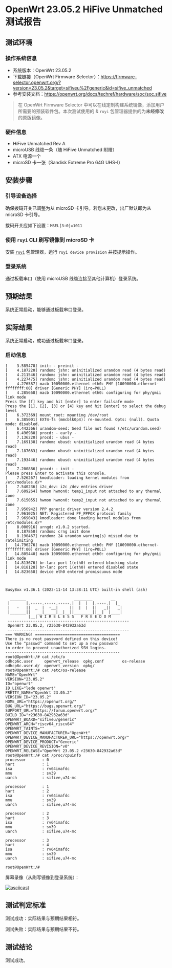 # OpenWrt 23.05.2 HiFive Unmatched 测试报告

## 测试环境

### 操作系统信息

- 系统版本：OpenWrt 23.05.2
- 下载链接（OpenWrt Firmware Selector）：https://firmware-selector.openwrt.org/?version=23.05.2&target=sifiveu%2Fgeneric&id=sifive_unmatched
- 参考安装文档：https://openwrt.org/docs/techref/hardware/soc/soc.sifive

> 在 OpenWrt Firmware Selector 中可以在线定制构建系统镜像，添加用户所需要的预装软件包。本次测试使用的 & `ruyi` 包管理器提供的为**未经修改**的原版镜像。

### 硬件信息

- HiFive Unmatched Rev A
- microUSB 线缆一条（随 HiFive Unmatched 附赠）
- ATX 电源一个
- microSD 卡一张（Sandisk Extreme Pro 64G UHS-I）

## 安装步骤

### 引导设备选择

确保拨码开关已调整为从 microSD 卡引导。若您未更改，出厂默认即为从 microSD 卡引导。

拨码开关应如下设置：`MSEL[3:0]=1011`

### 使用 `ruyi` CLI 刷写镜像到 microSD 卡

安装 [`ruyi`](https://github.com/ruyisdk/ruyi) 包管理器，运行 `ruyi device provision` 并按提示操作。

### 登录系统

通过板载串口（使用 microUSB 线缆连接至其他计算机）登录系统。

## 预期结果

系统正常启动，能够通过板载串口登录。

## 实际结果

系统正常启动，成功通过板载串口登录。

### 启动信息

```log
[    3.585478] init: - preinit -
[    4.187220] random: jshn: uninitialized urandom read (4 bytes read)
[    4.211546] random: jshn: uninitialized urandom read (4 bytes read)
[    4.227475] random: jshn: uninitialized urandom read (4 bytes read)
[    4.276587] macb 10090000.ethernet eth0: PHY [10090000.ethernet-ffffffff:00] driver [Generic PHY] (irq=POLL)
[    4.285668] macb 10090000.ethernet eth0: configuring for phy/gmii link mode
Press the [f] key and hit [enter] to enter failsafe mode
Press the [1], [2], [3] or [4] key and hit [enter] to select the debug level
[    6.372369] mount_root: mounting /dev/root
[    6.385001] EXT4-fs (mmcblk0p4): re-mounted. Opts: (null). Quota mode: disabled.
[    6.442366] urandom-seed: Seed file not found (/etc/urandom.seed)
[    6.496980] procd: - early -
[    7.136220] procd: - ubus -
[    7.169138] random: ubusd: uninitialized urandom read (4 bytes read)
[    7.187663] random: ubusd: uninitialized urandom read (4 bytes read)
[    7.193446] random: ubusd: uninitialized urandom read (4 bytes read)
[    7.200886] procd: - init -
Please press Enter to activate this console.
[    7.526267] kmodloader: loading kernel modules from /etc/modules.d/*
[    7.540236] i2c_dev: i2c /dev entries driver
[    7.609264] hwmon hwmon0: temp1_input not attached to any thermal zone
[    7.615055] hwmon hwmon0: temp2_input not attached to any thermal zone
[    7.956942] PPP generic driver version 2.4.2
[    7.961025] NET: Registered PF_PPPOX protocol family
[    7.969043] kmodloader: done loading kernel modules from /etc/modules.d/*
[    8.000916] urngd: v1.0.2 started.
[    8.187850] random: crng init done
[    8.190467] random: 24 urandom warning(s) missed due to ratelimiting
[   14.796276] macb 10090000.ethernet eth0: PHY [10090000.ethernet-ffffffff:00] driver [Generic PHY] (irq=POLL)
[   14.805440] macb 10090000.ethernet eth0: configuring for phy/gmii link mode
[   14.813676] br-lan: port 1(eth0) entered blocking state
[   14.818128] br-lan: port 1(eth0) entered disabled state
[   14.823658] device eth0 entered promiscuous mode



BusyBox v1.36.1 (2023-11-14 13:38:11 UTC) built-in shell (ash)

  _______                     ________        __
 |       |.-----.-----.-----.|  |  |  |.----.|  |_
 |   -   ||  _  |  -__|     ||  |  |  ||   _||   _|
 |_______||   __|_____|__|__||________||__|  |____|
          |__| W I R E L E S S   F R E E D O M
 -----------------------------------------------------
 OpenWrt 23.05.2, r23630-842932a63d
 -----------------------------------------------------
=== WARNING! =====================================
There is no root password defined on this device!
Use the "passwd" command to set up a new password
in order to prevent unauthorized SSH logins.
--------------------------------------------------
root@OpenWrt:/# cat /etc/o
odhcp6c.user     openwrt_release  opkg.conf        os-release
odhcp6c.user.d/  openwrt_version  opkg/
root@OpenWrt:/# cat /etc/os-release 
NAME="OpenWrt"
VERSION="23.05.2"
ID="openwrt"
ID_LIKE="lede openwrt"
PRETTY_NAME="OpenWrt 23.05.2"
VERSION_ID="23.05.2"
HOME_URL="https://openwrt.org/"
BUG_URL="https://bugs.openwrt.org/"
SUPPORT_URL="https://forum.openwrt.org/"
BUILD_ID="r23630-842932a63d"
OPENWRT_BOARD="sifiveu/generic"
OPENWRT_ARCH="riscv64_riscv64"
OPENWRT_TAINTS=""
OPENWRT_DEVICE_MANUFACTURER="OpenWrt"
OPENWRT_DEVICE_MANUFACTURER_URL="https://openwrt.org/"
OPENWRT_DEVICE_PRODUCT="Generic"
OPENWRT_DEVICE_REVISION="v0"
OPENWRT_RELEASE="OpenWrt 23.05.2 r23630-842932a63d"
root@OpenWrt:/# cat /proc/cpuinfo 
processor       : 0
hart            : 1
isa             : rv64imafdc
mmu             : sv39
uarch           : sifive,u74-mc
                                                                        
processor       : 1                                                       
hart            : 2                                                     
isa             : rv64imafdc                                            
mmu             : sv39
uarch           : sifive,u74-mc

processor       : 2
hart            : 3
isa             : rv64imafdc
mmu             : sv39
uarch           : sifive,u74-mc

processor       : 3
hart            : 4
isa             : rv64imafdc
mmu             : sv39
uarch           : sifive,u74-mc

root@OpenWrt:/#
```

屏幕录像（从刷写镜像到登录系统）：

[![asciicast](https://asciinema.org/a/cAMBxvAP8iqIrdf1xCiQ3clJP.svg)](https://asciinema.org/a/cAMBxvAP8iqIrdf1xCiQ3clJP)

## 测试判定标准

测试成功：实际结果与预期结果相符。

测试失败：实际结果与预期结果不符。

## 测试结论

测试成功。